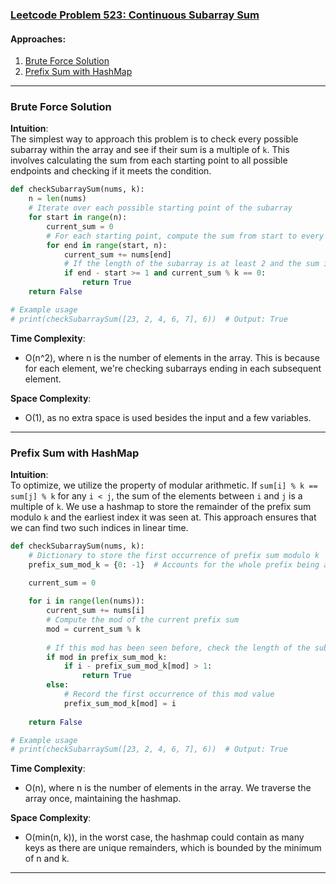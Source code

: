 ### [Leetcode Problem 523: Continuous Subarray Sum](https://leetcode.com/problems/continuous-subarray-sum/)

#### Approaches:
1. [Brute Force Solution](#brute-force-solution)
2. [Prefix Sum with HashMap](#prefix-sum-with-hashmap)

---

### Brute Force Solution

**Intuition**:  
The simplest way to approach this problem is to check every possible subarray within the array and see if their sum is a multiple of `k`. This involves calculating the sum from each starting point to all possible endpoints and checking if it meets the condition.

```python
def checkSubarraySum(nums, k):
    n = len(nums)
    # Iterate over each possible starting point of the subarray
    for start in range(n):
        current_sum = 0
        # For each starting point, compute the sum from start to every endpoint
        for end in range(start, n):
            current_sum += nums[end]
            # If the length of the subarray is at least 2 and the sum is a multiple of k
            if end - start >= 1 and current_sum % k == 0:
                return True
    return False

# Example usage
# print(checkSubarraySum([23, 2, 4, 6, 7], 6))  # Output: True
```

**Time Complexity**:  
- O(n^2), where n is the number of elements in the array. This is because for each element, we're checking subarrays ending in each subsequent element.

**Space Complexity**:  
- O(1), as no extra space is used besides the input and a few variables.

---

### Prefix Sum with HashMap

**Intuition**:  
To optimize, we utilize the property of modular arithmetic. If `sum[i] % k == sum[j] % k` for any `i < j`, the sum of the elements between `i` and `j` is a multiple of `k`. We use a hashmap to store the remainder of the prefix sum modulo `k` and the earliest index it was seen at. This approach ensures that we can find two such indices in linear time.

```python
def checkSubarraySum(nums, k):
    # Dictionary to store the first occurrence of prefix sum modulo k
    prefix_sum_mod_k = {0: -1}  # Accounts for the whole prefix being a multiple of k

    current_sum = 0
    
    for i in range(len(nums)):
        current_sum += nums[i]
        # Compute the mod of the current prefix sum
        mod = current_sum % k
        
        # If this mod has been seen before, check the length of the subarray
        if mod in prefix_sum_mod_k:
            if i - prefix_sum_mod_k[mod] > 1:
                return True
        else:
            # Record the first occurrence of this mod value
            prefix_sum_mod_k[mod] = i
            
    return False

# Example usage
# print(checkSubarraySum([23, 2, 4, 6, 7], 6))  # Output: True
```

**Time Complexity**:  
- O(n), where n is the number of elements in the array. We traverse the array once, maintaining the hashmap.

**Space Complexity**:  
- O(min(n, k)), in the worst case, the hashmap could contain as many keys as there are unique remainders, which is bounded by the minimum of n and k.

---

